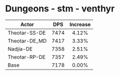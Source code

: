 # Dungeons - stm - venthyr
| Actor | DPS | Increase |
|---|:---:|:---:|
|Theotar-SS-DE|7474|4.12%|
|Theotar-DE_MD|7417|3.33%|
|Nadjia-DE|7358|2.51%|
|Theotar-RP-DE|7357|2.49%|
|Base|7178|0.00%|
